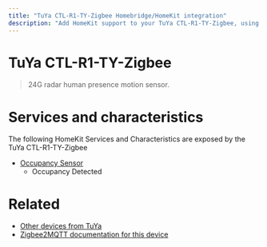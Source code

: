 ```yaml
---
title: "TuYa CTL-R1-TY-Zigbee Homebridge/HomeKit integration"
description: "Add HomeKit support to your TuYa CTL-R1-TY-Zigbee, using Homebridge, Zigbee2MQTT and homebridge-z2m."
---
```

<!---
This file has been GENERATED using src/docgen/docgen.ts
DO NOT EDIT THIS FILE MANUALLY!
-->
# TuYa CTL-R1-TY-Zigbee
> 24G radar human presence motion sensor.


# Services and characteristics
The following HomeKit Services and Characteristics are exposed by
the TuYa CTL-R1-TY-Zigbee

* [Occupancy Sensor](../../sensors.md)
  * Occupancy Detected


# Related
* [Other devices from TuYa](../index.md#tuya)
* [Zigbee2MQTT documentation for this device](https://www.zigbee2mqtt.io/devices/CTL-R1-TY-Zigbee.html)